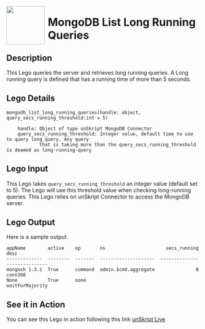 [<img align="left" src="https://unskript.com/assets/favicon.png" width="100" height="100" style="padding-right: 5px">](https://unskript.com/assets/favicon.png) 
<h1>MongoDB List Long Running Queries </h1>

## Description
This Lego queries the server and retrieves long running queries.
A Long running query is defined that has a running time of more than 5 seconds.


## Lego Details

    mongodb_list_long_running_queries(handle: object, query_secs_running_threshold:int = 5)

        handle: Object of type unSkript MongoDB Connector
        query_secs_running_threshold: Integer value, default time to use to query long_query. Any query
                that is taking more than the query_secs_running_threshold is deamed as long-running-query

## Lego Input
This Lego takes `query_secs_running_threshold` an integer value (default set to 5). 
The Lego will use this threshold value when checking long-running queries.
This Lego relies on unSkript Connector to access the MongoDB server.

## Lego Output
Here is a sample output.

    
    appName        active    op       ns                      secs_running  desc
    -------------  --------  -------  --------------------  --------------  ---------------
    mongosh 1.3.1  True      command  admin.$cmd.aggregate               0  conn388
    None           True      none                                           waitForMajority
    


## See it in Action

You can see this Lego in action following this link [unSkript Live](https://us.app.unskript.io)